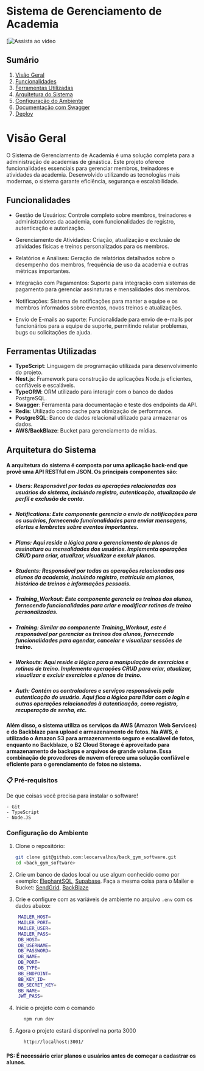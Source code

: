 # Sistema de Gerenciamento de Academia

[![Assista ao vídeo](https://www.youtube.com/watch?v=49uxnc1f7KY&ab_channel=LeandroCarvalho)

## Sumário

1. [Visão Geral](#visão-geral)
2. [Funcionalidades](#funcionalidades)
3. [Ferramentas Utilizadas](#ferramentas-utilizadas)
4. [Arquitetura do Sistema](#arquitetura-do-sistema)
5. [Configuração do Ambiente](#configuração-do-ambiente)
6. [Documentação com Swagger](#documentação-com-swagger)
7. [Deploy](#deploy)

# Visão Geral

O Sistema de Gerenciamento de Academia é uma solução completa para a administração de academias de ginástica. Este projeto oferece funcionalidades essenciais para gerenciar membros, treinadores e atividades da academia. Desenvolvido utilizando as tecnologias mais modernas, o sistema garante eficiência, segurança e escalabilidade.

## Funcionalidades

- Gestão de Usuários: Controle completo sobre membros, treinadores e administradores da academia, com funcionalidades de registro, autenticação e autorização.

- Gerenciamento de Atividades: Criação, atualização e exclusão de atividades físicas e treinos personalizados para os membros.

- Relatórios e Análises: Geração de relatórios detalhados sobre o desempenho dos membros, frequência de uso da academia e outras métricas importantes.

- Integração com Pagamentos: Suporte para integração com sistemas de pagamento para gerenciar assinaturas e mensalidades dos membros.

- Notificações: Sistema de notificações para manter a equipe e os membros informados sobre eventos, novos treinos e atualizações.

- Envio de E-mails ao suporte: Funcionalidade para envio de e-mails por funcionários para a equipe de suporte, permitindo relatar problemas, bugs ou solicitações de ajuda.

## Ferramentas Utilizadas

- **TypeScript**: Linguagem de programação utilizada para desenvolvimento do projeto.
- **Nest.js**: Framework para construção de aplicações Node.js eficientes, confiáveis e escaláveis.
- **TypeORM**: ORM utilizado para interagir com o banco de dados PostgreSQL.
- **Swagger**: Ferramenta para documentação e teste dos endpoints da API.
- **Redis**: Utilizado como cache para otimização de performance.
- **PostgreSQL**: Banco de dados relacional utilizado para armazenar os dados.
- **AWS/BackBlaze**: Bucket para gerenciamento de mídias.

## Arquitetura do Sistema

#### A arquitetura do sistema é composta por uma aplicação back-end que provê uma API RESTful em JSON. Os principais componentes são:

- ##### Users: Responsável por todas as operações relacionadas aos usuários do sistema, incluindo registro, autenticação, atualização de perfil e exclusão de conta.

- ##### Notifications: Este componente gerencia o envio de notificações para os usuários, fornecendo funcionalidades para enviar mensagens, alertas e lembretes sobre eventos importantes.

- ##### Plans: Aqui reside a lógica para o gerenciamento de planos de assinatura ou mensalidades dos usuários. Implementa operações CRUD para criar, atualizar, visualizar e excluir planos.

- ##### Students: Responsável por todas as operações relacionadas aos alunos da academia, incluindo registro, matrícula em planos, histórico de treinos e informações pessoais.

- ##### Training_Workout: Este componente gerencia os treinos dos alunos, fornecendo funcionalidades para criar e modificar rotinas de treino personalizadas.

- ##### Training: Similar ao componente Training_Workout, este é responsável por gerenciar os treinos dos alunos, fornecendo funcionalidades para agendar, cancelar e visualizar sessões de treino.

- ##### Workouts: Aqui reside a lógica para a manipulação de exercícios e rotinas de treino. Implementa operações CRUD para criar, atualizar, visualizar e excluir exercícios e planos de treino.

- ##### Auth: Contém os controladores e serviços responsáveis pela autenticação do usuário. Aqui fica a lógica para lidar com o login e outras operações relacionadas à autenticação, como registro, recuperação de senha, etc.

#### Além disso, o sistema utiliza os serviços da AWS (Amazon Web Services) e do Backblaze para upload e armazenamento de fotos. Na AWS, é utilizado o Amazon S3 para armazenamento seguro e escalável de fotos, enquanto no Backblaze, o B2 Cloud Storage é aproveitado para armazenamento de backups e arquivos de grande volume. Essa combinação de provedores de nuvem oferece uma solução confiável e eficiente para o gerenciamento de fotos no sistema.

### 📋 Pré-requisitos

De que coisas você precisa para instalar o software!

```
- Git
- TypeScript
- Node.JS

```

### Configuração do Ambiente

1. Clone o repositório:

   ```bash
   git clone git@github.com:leocarvalhos/back_gym_software.git
   cd <back_gym_software>
   ```

2. Crie um banco de dados local ou use algum conhecido como por exemplo: [ElephantSQL](https://www.elephantsql.com/), [Supabase](https://www.supabase.com). Faça a mesma coisa para o Mailer e Bucket: [SendGrid](https://sendgrid.com/), [BackBlaze](https://www.backblaze.com/)

3. Crie e configure com as variáveis de ambiente no arquivo `.env` com os dados abaixo:

   ```bash
    MAILER_HOST=
    MAILER_PORT=
    MAILER_USER=
    MAILER_PASS=
    DB_HOST=
    DB_USERNAME=
    DB_PASSWORD=
    DB_NAME=
    DB_PORT=
    DB_TYPE=
    BB_ENDPOINT=
    BB_KEY_ID=
    BB_SECRET_KEY=
    BB_NAME=
    JWT_PASS=
   ```

4. Inicie o projeto com o comando

   ```bash
      npm run dev
   ```

5. Agora o projeto estará disponível na porta 3000
   ```bash
      http://localhost:3001/
   ```

#### PS: É necessário criar planos e usuários antes de começar a cadastrar os alunos.
